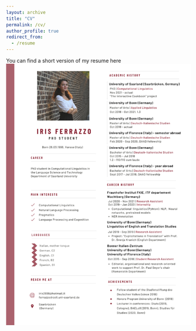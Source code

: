 ```yaml
---
layout: archive
title: "CV"
permalink: /cv/
author_profile: true
redirect_from:
  - /resume
---
```


You can find a short version of my resume here ![here](/images/Resume_Ferrazzo_NLP.png)
